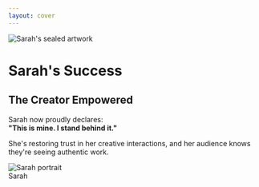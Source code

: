 ```yaml
---
layout: cover
---
```


<div class="relative h-full w-full">
  <!-- Full-size background image -->
  <div class="absolute inset-0 w-full h-full">
    <img 
      src="/screenshot-sealed-document.png" 
      alt="Sarah's sealed artwork" 
      class="w-full h-full object-cover"
    />
    <!-- Overlay for better text readability -->
    <div class="absolute inset-0 bg-black bg-opacity-30"></div>
  </div>
  
  <!-- Content overlay -->
  <div class="relative z-10 h-full flex flex-col justify-center pl-16 pr-64">
    <div class="bg-white bg-opacity-95 p-8 rounded-2xl shadow-2xl backdrop-blur-sm max-w-2xl">
      <h1 class="text-5xl font-bold mb-6 text-brand-primary brand-accent">Sarah's Success</h1>
      <h2 class="text-3xl mb-8 text-brand-secondary">The Creator Empowered</h2>
      <p class="text-2xl leading-relaxed mb-8 text-gray-700">
        Sarah now proudly declares:<br>
        <strong class="text-brand-primary">"This is mine. I stand behind it."</strong>
      </p>
      <p class="text-xl text-gray-600">
        She's restoring trust in her creative interactions, 
        and her audience knows they're seeing authentic work.
      </p>
    </div>
  </div>

  <!-- Sarah's Portrait -->
  <div class="absolute bottom-8 right-8 transform rotate-2 z-20">
    <div class="polaroid bg-white p-3 shadow-2xl rounded border-2 border-primary-200">
      <img 
        src="/sarah-portrait.png" 
        alt="Sarah portrait" 
        class="w-40 h-52 object-cover rounded"
      />
      <div class="text-center mt-2 text-gray-700 font-medium flex items-center justify-center gap-1">
        Sarah <lucide-sparkles class="w-5 h-5 text-primary-500" />
      </div>
    </div>
  </div>
</div>

<!--
Now Sarah can embed a visible, verifiable seal directly onto her work. She's not just protecting her art; she's proudly declaring, 'This is mine. I stand behind it.' She's restoring the trust in her creative interactions, and her audience knows they're seeing authentic work.
-->